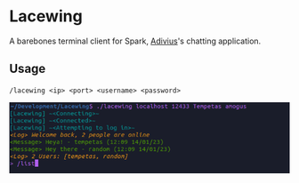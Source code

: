# Lacewing

A barebones terminal client for Spark, [Adivius](https://www.github.com/Adivius/Spark)'s
chatting application.

## Usage
    /lacewing <ip> <port> <username> <password>

![Screenshot](https://github.com/Tempetas/Lacewing/blob/main/screenshot.png?raw=true)
